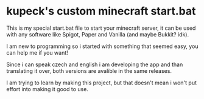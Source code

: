 # kupeck's custom minecraft start.bat

This is my special start.bat file to start your minecraft server, it can be used with any software like Spigot, Paper and Vanilla (and maybe Bukkit? idk).

I am new to programming so i started with something that seemed easy, you can help me if you want!

Since i can speak czech and english i am developing the app and than translating it over, both versions are avalible in the same releases.

I am trying to learn by making this project, but that doesn't mean i won't put effort into making it good to use.
